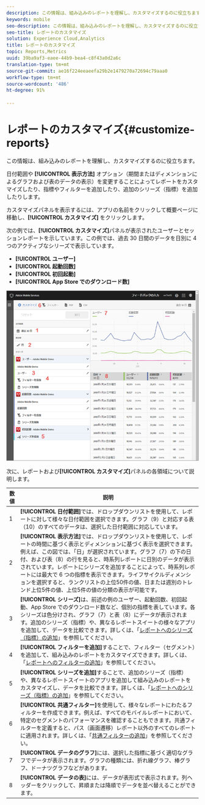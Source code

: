 ```yaml
---
description: この情報は、組み込みのレポートを理解し、カスタマイズするのに役立ちます。
keywords: mobile
seo-description: この情報は、組み込みのレポートを理解し、カスタマイズするのに役立ちます。
seo-title: レポートのカスタマイズ
solution: Experience Cloud,Analytics
title: レポートのカスタマイズ
topic: Reports,Metrics
uuid: 39ba9af3-eaee-44b9-bea4-c8f43a0d2a6c
translation-type: tm+mt
source-git-commit: ae16f224eeaeefa29b2e1479270a72694c79aaa0
workflow-type: tm+mt
source-wordcount: '486'
ht-degree: 91%

---
```



# レポートのカスタマイズ{#customize-reports}

この情報は、組み込みのレポートを理解し、カスタマイズするのに役立ちます。

日付範囲や **[!UICONTROL 表示方法]** オプション（期間またはディメンションによるグラフおよび表のデータの表示）を変更することによってレポートをカスタマイズしたり、指標やフィルターを追加したり、追加のシリーズ（指標）を追加したりします。

カスタマイズパネルを表示するには、アプリの名前をクリックして概要ページに移動し、**[!UICONTROL カスタマイズ]** をクリックします。

次の例では、**[!UICONTROL カスタマイズ]**&#x200B;パネルが表示されたユーザーとセッションレポートを示しています。この例では、過去 30 日間のデータを日別に 4 つのアクティブなシリーズで表示しています。

* **[!UICONTROL ユーザー]**
* **[!UICONTROL 起動回数]**
* **[!UICONTROL 初回起動]**
* **[!UICONTROL App Store でのダウンロード数]**

![](assets/reports.png)

次に、レポートおよび&#x200B;**[!UICONTROL カスタマイズ]**&#x200B;パネルの各領域について説明します。

| 数値 | 説明 |
|--- |--- |
| 1 | **[!UICONTROL 日付範囲]**&#x200B;では、ドロップダウンリストを使用して、レポートに対して様々な日付範囲を選択できます。グラフ（9）と対応する表（10）のすべてのデータは、選択した日付範囲に対応しています。 |
| 2 | **[!UICONTROL 表示方法]**&#x200B;では、ドロップダウンリストを使用して、レポートの時間に基づく表示とディメンションに基づく表示を選択できます。例えば、この図では、「日」が選択されています。グラフ（7）の下の日付、および表（8）の行を見ると、時系列レポートに日別のデータが表示されています。レポートにシリーズを追加することによって、時系列レポートには最大で 6 つの指標を表示できます。ライフサイクルディメンションを選択すると、ランクリストの上位50件の値、日または週別のトレンド上位5件の値、上位5件の値の分類の表示が可能です。 |
| 3 | **[!UICONTROL シリーズ]**&#x200B;は、前述の例のユーザー、起動回数、初回起動、App Store でのダウンロード数など、個別の指標を表しています。各シリーズは色分けされ、グラフ（7）と表（8）にデータが表示されます。追加のシリーズ（指標）や、異なるレポートスイートの様々なアプリを追加して、データを比較できます。詳しくは、「[レポートへのシリーズ（指標）の追加](/help/using/usage/reports-customize/t-reports-series.md)」を参照してください。 |
| 4 | **[!UICONTROL フィルターを追加]**&#x200B;することで、フィルター（セグメント）を追加して、組み込みのレポートをカスタマイズできます。詳しくは、「[レポートへのフィルターの追加](/help/using/usage/reports-customize/t-reports-customize.md)」を参照してください。 |
| 5 | **[!UICONTROL シリーズを追加]**&#x200B;することで、追加のシリーズ（指標）や、異なるレポートスイートのアプリを追加して組み込みのレポートをカスタマイズし、データを比較できます。詳しくは、「[レポートへのシリーズ（指標）の追加](/help/using/usage/reports-customize/t-reports-series.md)」を参照してください。 |
| 6 | **[!UICONTROL 共通フィルター]**&#x200B;を使用して、様々なレポートにわたるフィルターを作成できます。例えば、すべてのモバイルレポートにおいて、特定のセグメントのパフォーマンスを確認することもできます。共通フィルターを定義すると、パス（画面遷移）レポート以外のすべてのレポートに適用されます。詳しくは、「[共通フィルターの追加](/help/using/usage/reports-customize/t-sticky-filter.md)」を参照してください。 |
| 7 | **[!UICONTROL データのグラフ]**&#x200B;には、選択した指標に基づく適切なグラフでデータが表示されます。グラフの種類には、折れ線グラフ、棒グラフ、ドーナツグラフなどがあります。 |
| 8 | **[!UICONTROL データの表]**&#x200B;には、データが表形式で表示されます。列ヘッダーをクリックして、昇順または降順でデータを並べ替えることができます。 |

